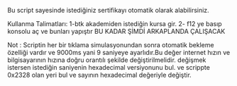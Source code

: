 Bu script sayesinde istediğiniz sertifikayı otomatik olarak alabilirsiniz.

Kullanma Talimatları:
1-btk akademiden istediğin kursa gir.
2- f12 ye basıp konsolu aç ve bunları yapıştır
BU KADAR ŞİMDİ ARKAPLANDA ÇALIŞACAK

Not : Scriptin her bir tıklama simulasyonundan sonra otomatik bekleme özelliği vardır ve 9000ms yani 9 saniyeye ayarlıdır.Bu değer internet hızın ve bilgisayarının hızına doğru orantılı şekilde değiştirilmelidir.
değişmek istersen istediğin saniyenin hexadecimal versiyonunu bul. ve scrippte 0x2328 olan yeri bul ve sayının hexadecimal değeriyle değiştir.
